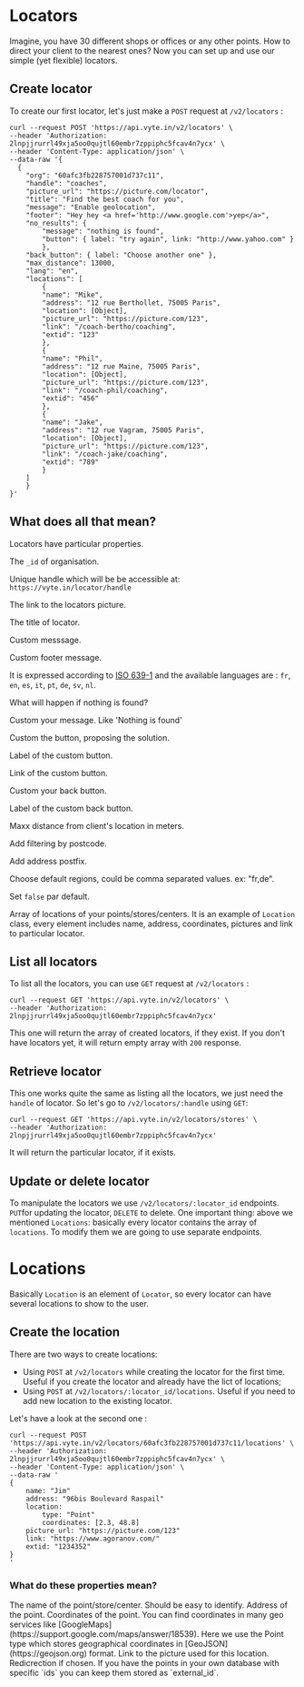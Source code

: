 # Locators
Imagine, you have 30 different shops or offices or any other points. How to direct your client to the nearest ones? Now you can set up and use our simple (yet flexible) locators.

## Create locator
To create our first locator, let's just make a `POST` request at `/v2/locators` :

```shell screen-hidden
curl --request POST 'https://api.vyte.in/v2/locators' \
--header 'Authorization: 2lnpjjrurrl49xja5oo0qujtl60embr7zppiphc5fcav4n7ycx' \
--header 'Content-Type: application/json' \
--data-raw '{
  {
    "org": "60afc3fb228757001d737c11",
    "handle": "coaches",
    "picture_url": "https://picture.com/locator",
    "title": "Find the best coach for you",
    "message": "Enable geolocation",
    "footer": "Hey hey <a href='http://www.google.com'>yep</a>",
    "no_results": {
        "message": "nothing is found",
        "button": { label: "try again", link: "http://www.yahoo.com" }
        },
    "back_button": { label: "Choose another one" },
    "max_distance": 13000,
    "lang": "en",
    "locations": [
        {
        "name": "Mike",
        "address": "12 rue Berthollet, 75005 Paris",
        "location": [Object],
        "picture_url": "https://picture.com/123",
        "link": "/coach-bertho/coaching",
        "extid": "123"
        },
        {
        "name": "Phil",
        "address": "12 rue Maine, 75005 Paris",
        "location": [Object],
        "picture_url": "https://picture.com/123",
        "link": "/coach-phil/coaching",
        "extid": "456"
        },
        {
        "name": "Jake",
        "address": "12 rue Vagram, 75005 Paris",
        "location": [Object],
        "picture_url": "https://picture.com/123",
        "link": "/coach-jake/coaching",
        "extid": "789"
        }
    ]
    }
}'
```

## What does all that mean?
Locators have particular properties.

<attributes title="Properties">

<attribute name="org" type="ObjectId" :required=true>

The `_id` of organisation.

</attribute>
<attribute name="handle" type="string" :required=true>

Unique handle which will be be accessible at: `https://vyte.in/locator/handle`

</attribute>
<attribute name="picture_url" type="string">

The link to the locators picture.

</attribute>
<attribute name="title" type="string">

The title of locator.

</attribute>
<attribute name="message" type="string">

Custom messsage.

</attribute>
<attribute name="footer" type="string">

Custom footer message.

</attribute>
<attribute name="lang" type="string">

It is expressed according to [ISO 639-1](https://fr.wikipedia.org/wiki/Liste_des_codes_ISO_639-1) and the available languages are : `fr`, `en`, `es`, `it`, `pt`, `de`, `sv`, `nl`.

</attribute>
<attribute name="no_results" type="object">

What will happen if nothing is found?

</attribute>
<attributes :isChild=true>
<attribute name="message" type="string" :isChild=true :parentNames="['no_results']">

Custom your message. Like 'Nothing is found'

</attribute>
<attribute name="button" type="object" :isChild=true :parentNames="['no_results']">

Custom the button, proposing the solution.

</attribute>
<attributes :isChild=true>
<attribute name="label" type="string" :isChild=true :parentNames="['no_results', 'button']">

Label of the custom button.

</attribute>
<attribute name="link" type="string" :isChild=true :parentNames="['no_results', 'button']">

Link of the custom button.

</attribute>
</attributes>
<attribute name="back_batton" type="object">

Custom your back button.

</attribute>
<attributes :isChild=true>
<attribute name="label" type="string" :isChild=true :parentNames="['back_button']">

Label of the custom back button.

</attribute>
</attributes>

<attribute name="max_distance" type="number">

Maxx distance from client's location in meters.

</attribute>
<attribute name="postcode_filter" type="string">

Add filtering by postcode.

</attribute>
<attribute name="address_postfix" type="string">

Add address postfix.

</attribute>
<attribute name="address_region_bias" type="string">

Choose default regions, could be comma separated values. ex: "fr,de".

</attribute>
<attribute name="geolocation" type="boolean">

Set `false` par default.

</attribute>

<attribute name="locations" type="array">

Array of locations of your points/stores/centers. It is an example of `Location` class,  every element includes name, address, coordinates, pictures and link to particular locator.

</attribute>

</attributes>


## List all locators
To list all the locators, you can use `GET` request at `/v2/locators` :
```shell screen-hidden
curl --request GET 'https://api.vyte.in/v2/locators' \
--header 'Authorization: 2lnpjjrurrl49xja5oo0qujtl60embr7zppiphc5fcav4n7ycx'
```
This one will return the array of created locators, if they exist. If you don't have locators yet, it will return empty array with `200` response.

## Retrieve locator
This one works quite the same as listing all the locators, we just need the `handle` of locator. So let's go to `/v2/locators/:handle` using `GET`:

```shell screen-hidden
curl --request GET 'https://api.vyte.in/v2/locators/stores' \
--header 'Authorization: 2lnpjjrurrl49xja5oo0qujtl60embr7zppiphc5fcav4n7ycx'
```
It will return the particular locator, if it exists.

## Update or delete locator
To manipulate the locators we use `/v2/locators/:locator_id` endpoints. `PUT`for updating the locator, `DELETE` to delete. One important thing: above we mentioned `Locations`: basically every locator contains the array of `locations`. To modify them we are going to use separate endpoints.

# Locations
Basically `Location` is an element of `Locator`, so every locator can have several locations to show to the user.

## Create the location
There are two ways to create locations:
* Using `POST` at `/v2/locators` while creating the locator for the first time. Useful if you create the locator and already have the lict of locations;
* Using `POST` at `/v2/locators/:locator_id/locations`. Useful if you need to add new location to the existing locator.

Let's have a look at the second one :
```shell screen-hidden
curl --request POST 'https://api.vyte.in/v2/locators/60afc3fb228757001d737c11/locations' \
--header 'Authorization: 2lnpjjrurrl49xja5oo0qujtl60embr7zppiphc5fcav4n7ycx' \
--header 'Content-Type: application/json' \
--data-raw '
{
    name: "Jim"
    address: "96bis Boulevard Raspail"
    location:
        type: "Point"
        coordinates: [2.3, 48.8]
    picture_url: "https://picture.com/123"
    link: "https://www.agoranov.com/"
    extid: "1234352"
}
'
```


### What do these properties mean?
<attributes title="Properties">

<attribute name="name" type="string">
The name of the point/store/center. Should be easy to identify.
</attribute>

<attribute name="address" type="string">
Address of the point.
</attribute>

<attribute name="location" type="Point">
Coordinates of the point. You can find coordinates in many geo services like [GoogleMaps](https://support.google.com/maps/answer/18539). Here we use the Point type which stores geographical coordinates in [GeoJSON](https://geojson.org) format.
</attribute>

<attribute name="picture_url" type="string">
Link to the picture used for this location.
</attribute>

<attribute name="link" type="string">
Redicrection if chosen.
</attribute>

<attribute name="extid" type="string">
If you have the points in your own database with specific `ids` you can keep them stored as `external_id`.
</attribute>
</attributes>










